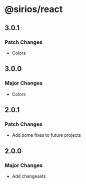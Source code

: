 # @sirios/react

## 3.0.1

### Patch Changes

- Colors

## 3.0.0

### Major Changes

- Colors

## 2.0.1

### Patch Changes

- Add some fixes to future projects

## 2.0.0

### Major Changes

- Add changesets

